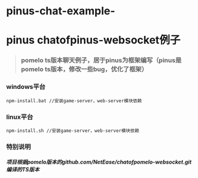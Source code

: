 # pinus-chat-example-
# pinus chatofpinus-websocket例子
> ### pomelo ts版本聊天例子，居于pinus为框架编写（pinus是pomelo ts版本，修改一些bug，优化了框架）

### windows平台

```
npm-install.bat //安装game-server，web-server模块依赖
```
### linux平台

```
npm-install.sh //安装game-server，web-server模块依赖
```

### 特别说明
##### 项目根据pomelo版本的github.com/NetEase/chatofpomelo-websocket.git编译的TS版本